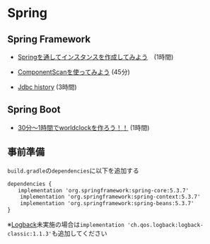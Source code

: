 # Spring

## Spring Framework

- [Springを通してインスタンスを作成してみよう](https://github.com/ikarashi-r/library-dojo/tree/main/src/main/java/spring/practice1)　(1時間)
- [ComponentScanを使ってみよう](https://github.com/ikarashi-r/library-dojo/tree/main/src/main/java/spring/practice2) (45分)

- [Jdbc history](https://github.com/kobain-jp/jdbc-history) (3時間)

## Spring Boot
- [30分～1時間でworldclockを作ろう！！](https://github.com/kobain-jp/world-clock) (1時間)

## 事前準備
`build.gradle`の`dependencies`に以下を追加する
```xml
dependencies {
　　implementation 'org.springframework:spring-core:5.3.7'
    implementation 'org.springframework:spring-context:5.3.7'
    implementation 'org.springframework:spring-beans:5.3.7'
}
```
※[Logback](https://github.com/ikarashi-r/library-dojo/blob/13a2b9dd2502382bc0fe27be9eed94c69df95f42/src/main/java/logback/README.md)未実施の場合は`implementation 'ch.qos.logback:logback-classic:1.1.3'`も追加してください